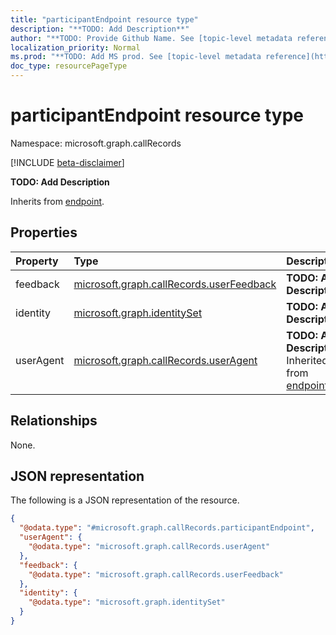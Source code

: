 ```yaml
---
title: "participantEndpoint resource type"
description: "**TODO: Add Description**"
author: "**TODO: Provide Github Name. See [topic-level metadata reference](https://msgo.azurewebsites.net/add/document/guidelines/metadata.html#topic-level-metadata)**"
localization_priority: Normal
ms.prod: "**TODO: Add MS prod. See [topic-level metadata reference](https://msgo.azurewebsites.net/add/document/guidelines/metadata.html#topic-level-metadata)**"
doc_type: resourcePageType
---
```


# participantEndpoint resource type

Namespace: microsoft.graph.callRecords

[!INCLUDE [beta-disclaimer](../../includes/beta-disclaimer.md)]

**TODO: Add Description**


Inherits from [endpoint](../resources/callrecords-endpoint.md).

## Properties
|Property|Type|Description|
|:---|:---|:---|
|feedback|[microsoft.graph.callRecords.userFeedback](../resources/callrecords-userfeedback.md)|**TODO: Add Description**|
|identity|[microsoft.graph.identitySet](../resources/callrecords-identityset.md)|**TODO: Add Description**|
|userAgent|[microsoft.graph.callRecords.userAgent](../resources/callrecords-useragent.md)|**TODO: Add Description** Inherited from [endpoint](../resources/callrecords-endpoint.md).|

## Relationships
None.

## JSON representation
The following is a JSON representation of the resource.
<!-- {
  "blockType": "resource",
  "@odata.type": "microsoft.graph.callRecords.participantEndpoint"
}
-->
``` json
{
  "@odata.type": "#microsoft.graph.callRecords.participantEndpoint",
  "userAgent": {
    "@odata.type": "microsoft.graph.callRecords.userAgent"
  },
  "feedback": {
    "@odata.type": "microsoft.graph.callRecords.userFeedback"
  },
  "identity": {
    "@odata.type": "microsoft.graph.identitySet"
  }
}
```

